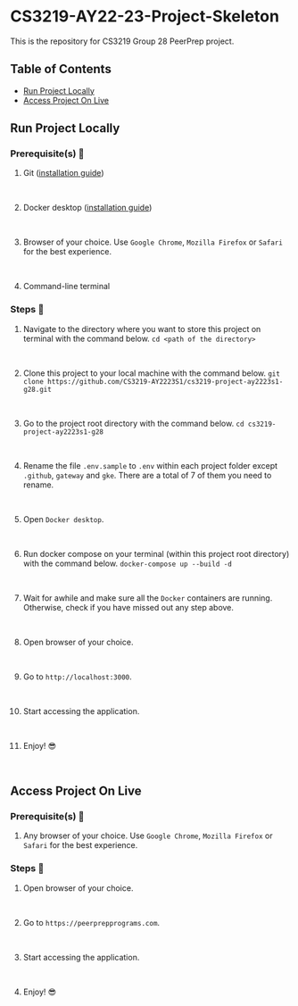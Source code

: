 # CS3219-AY22-23-Project-Skeleton

This is the repository for CS3219 Group 28 PeerPrep project.

## Table of Contents
* [Run Project Locally](#run-project-locally)
* [Access Project On Live](#access-project-on-live)

## Run Project Locally
### Prerequisite(s) :memo:
1. Git ([installation guide](https://git-scm.com/book/en/v2/Getting-Started-Installing-Git))
<br>

2. Docker desktop ([installation guide](https://docs.docker.com/get-docker/))
<br>

3. Browser of your choice. Use `Google Chrome`, `Mozilla Firefox` or `Safari` for the best experience.
<br>

4. Command-line terminal

### Steps :walking:
1. Navigate to the directory where you want to store this project on terminal with the command below.
	`cd <path of the directory>`
<br>

2. Clone this project to your local machine with the command below.
	`git clone https://github.com/CS3219-AY2223S1/cs3219-project-ay2223s1-g28.git`
<br>

3. Go to the project root directory with the command below.
	`cd cs3219-project-ay2223s1-g28`
<br>

4. Rename the file `.env.sample` to `.env` within each project folder except `.github`, `gateway` and `gke`. There are a total of 7 of them you need to rename.
<br>

5. Open `Docker desktop`.
<br>

6. Run docker compose on your terminal (within this project root directory) with the command below.
	`docker-compose up --build -d`
<br>

7. Wait for awhile and make sure all the `Docker` containers are running. Otherwise, check if you have missed out any step above.
<br>

8. Open browser of your choice.
<br>

9. Go to `http://localhost:3000`.
<br>

10. Start accessing the application.
<br>

11. Enjoy! :sunglasses:
<br>


## Access Project On Live
### Prerequisite(s) :memo:
1. Any browser of your choice. Use `Google Chrome`, `Mozilla Firefox` or `Safari` for the best experience.

### Steps :walking:
1. Open browser of your choice.
<br>

2. Go to `https://peerprepprograms.com`.
<br>

3. Start accessing the application.
<br>

4. Enjoy! :sunglasses:
<br>
